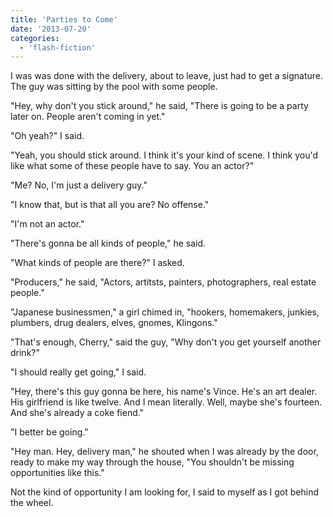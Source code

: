 ```yaml
---
title: 'Parties to Come'
date: '2013-07-20'
categories:
  - 'flash-fiction'
---
```


I was was done with the delivery, about to leave, just had to get a signature.
The guy was sitting by the pool with some people.

<!-- truncate -->


"Hey, why don't you stick around," he said, "There is going to be a party later
on. People aren't coming in yet."

"Oh yeah?" I said.

"Yeah, you should stick around. I think it's your kind of scene. I think you'd
like what some of these people have to say. You an actor?"

"Me? No, I'm just a delivery guy."

"I know that, but is that all you are? No offense."

"I'm not an actor."

"There's gonna be all kinds of people," he said.

"What kinds of people are there?" I asked.

"Producers," he said, "Actors, artitsts, painters, photographers, real estate
people."

"Japanese businessmen," a girl chimed in, "hookers, homemakers, junkies,
plumbers, drug dealers, elves, gnomes, Klingons."

"That's enough, Cherry," said the guy, "Why don't you get yourself another
drink?"

"I should really get going," I said.

"Hey, there's this guy gonna be here, his name's Vince. He's an art dealer. His
girlfriend is like twelve. And I mean literally. Well, maybe she's fourteen. And
she's already a coke fiend."

"I better be going."

"Hey man. Hey, delivery man," he shouted when I was already by the door, ready
to make my way through the house, "You shouldn't be missing opportunities like
this."

Not the kind of opportunity I am looking for, I said to myself as I got behind
the wheel.
